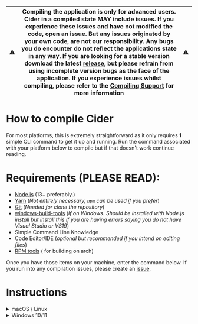 | ⚠️ | **Compiling the application is only for advanced users. Cider in a compiled state MAY include issues. If you experience these issues and have not modified the code, open an issue. But any issues originated by your own code, are not our responsibility. Any bugs you do encounter do not reflect the applications state in any way. If you are looking for a stable version download the latest [release](https://github.com/ciderapp/cider/releases), but please refrain from using incomplete version bugs as the face of the application. If you experience issues whilst compiling, please refer to the [Compiling Support](https://github.com/https://github.com/ciderapp/cider/wiki/Support-Disclaimer#support-compiling) for more information** | ⚠️ |
|-------------  |-------------  |-------------  |


# How to compile Cider
For most platforms, this is extremely straightforward as it only requires **1** simple CLI command to get it up and running.
Run the command associated with your platform below to compile but if that doesn't work continue reading.

# Requirements (**PLEASE READ**):
* [Node.js](https://nodejs.org/) (13+ preferably.)
* [Yarn](https://yarnpkg.com/) (_Not entirely necessary, `npm` can be used if you prefer_)
* [Git](https://git-scm.com/) (_Needed for clone the repository_)
* [windows-build-tools](https://github.com/nodejs/node-gyp#on-windows) (_If on Windows. Should be installed with Node.js install but install this if you are having errors saying you do not have Visual Studio or VS19_)
* Simple Command Line Knowledge
* Code Editor/IDE (_optional but recommended if you intend on editing files_)
* [RPM tools](https://github.com/csdms/rpm_tools) ( for building on arch)

Once you have those items on your machine, enter the command below. If you run into any compilation issues, please create an [issue](https://github.com/ciderapp/Apple-Music-Electron/issues/new?assignees=&labels=compiling+bug&template=bug_report.md&title=[BUG]+).
<br />

# Instructions

<details>
  <summary>macOS / Linux</summary>
Please run the commands below via your terminal:

```
git clone --recursive https://github.com/ciderapp/cider.git
cd Cider
yarn install
yarn dist
```

After you compile your app, it should be in the source directory inside the `dist` folder.

> _If using `npm` only, replace the yarn commands with `npm i` and `npm run dist`_

> _Please also note that the **macOS build currently will be unable to play Music**. This is a result of the application not being signed._

***
</details>

<details>
  <summary>Windows 10/11</summary>

Please run the command below via Powershell:

```
git clone https://github.com/ciderapp/cider.git; && cd cider; && yarn; && yarn dist;
```

Some users may have their ExecutionPolicy blocking the previous command. In which case run the following:
```
git clone https://github.com/ciderapp/cider.git; cd cider; npx yarn; npx yarn dist;
```

After you compile your app, it should be in the source directory inside the `dist` folder.

***

</details>





